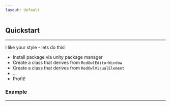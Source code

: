 ```yaml
---
layout: default
---
```


## Quickstart
---

I like your style - lets do this!

* Install package via unity package manager
* Create a class that derives from `RedOwlEditorWindow`
* Create a class that derives from `RedOwlVisualElement`
* ...
* Profit!

### Example
---

